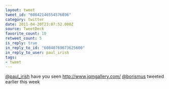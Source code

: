 ```yaml
---
layout: tweet
tweet_id: "60842146554576896"
category: twitter
date: 2011-04-20T23:07:52.000Z
source: TweetDeck
favorite_count: 10
retweet_count: 5
is_reply: true
in_reply_to_id: "60840769673625600"
in_reply_to_user: paul_irish
tags:
- tweet
---
```


[@paul_irish](https://twitter.com/@paul_irish) have you seen http://www.jqmgallery.com/ [@borismus](https://twitter.com/@borismus) tweeted earlier this week
